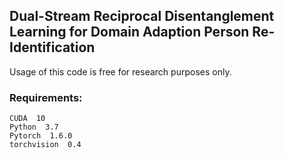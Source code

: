 ## Dual-Stream Reciprocal Disentanglement Learning for Domain Adaption Person Re-Identification

Usage of this code is free for research purposes only. 

### Requirements:
    CUDA  10
    Python  3.7
    Pytorch  1.6.0
    torchvision  0.4
